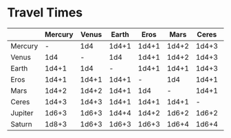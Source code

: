# Travel Times

|     	|   Mercury  	|   Venus  	|   Earth  	|   Eros  	|   Mars  	|   Ceres  	|   Jupiter  	|   Saturn  	|
|---	|---	|---	|---	|---	|---	|---	|---	|---	|
|   Mercury  	|   -  	|   1d4  	|   1d4+1  	|   1d4+1  	|   1d4+2  	|   1d4+3  	|   1d6+3  	|   1d8+3  	|
|   Venus  	|   1d4  	|   -  	|   1d4  	|   1d4+1  	|   1d4+2  	|   1d4+3  	|   1d6+3  	|   1d8+3  	|
|   Earth  	|   1d4+1 	|   1d4  	|   -  	|   1d4+1  	|   1d4+1  	|   1d4+3  	|   1d6+3  	|   1d6+3  	|
|   Eros  	|   1d4+1  	|   1d4+1  	|   1d4+1  	|   -  	|   1d4  	|   1d4+1  	|   1d4+2  	|   1d6+4  	|
|   Mars  	|   1d4+2  	|   1d4+2  	|   1d4+1  	|   1d4  	|   -  	|   1d4+1  	|   1d6+2  	|   1d6+4  	|
|   Ceres  	|   1d4+3  	|   1d4+3  	|   1d4+1  	|   1d4+1  	|   1d4+1  	|   -  	|   1d6+2  	|   1d6+4  	|
|   Jupiter  	|   1d6+3  	|   1d6+3  	|   1d4+4  	|   1d4+2  	|   1d6+2  	|   1d6+2  	|   -  	|   1d8+2  	|
|   Saturn  	|   1d8+3  	|   1d6+3  	|   1d6+3  	|   1d6+3  	|   1d6+4  	|   1d6+4  	|   1d8+2  	|   -  	|
